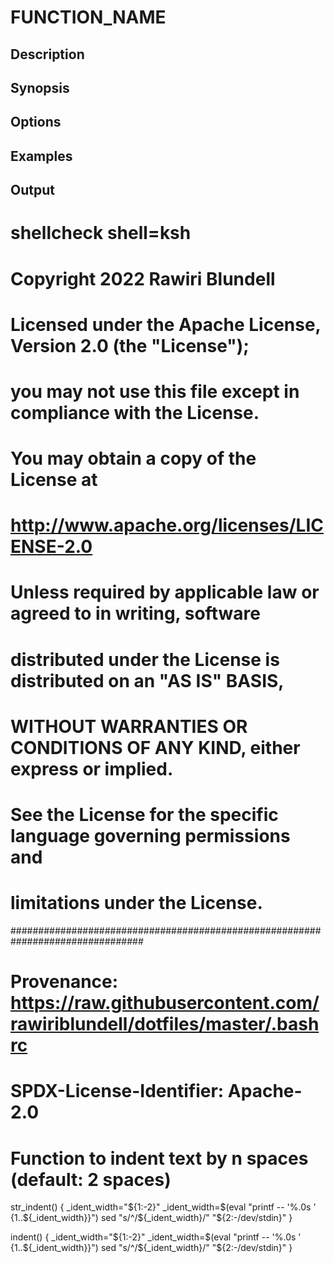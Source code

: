 # FUNCTION_NAME

## Description

## Synopsis

## Options

## Examples

## Output
# shellcheck shell=ksh

# Copyright 2022 Rawiri Blundell
#
# Licensed under the Apache License, Version 2.0 (the "License");
# you may not use this file except in compliance with the License.
# You may obtain a copy of the License at
#
#     http://www.apache.org/licenses/LICENSE-2.0
#
# Unless required by applicable law or agreed to in writing, software
# distributed under the License is distributed on an "AS IS" BASIS,
# WITHOUT WARRANTIES OR CONDITIONS OF ANY KIND, either express or implied.
# See the License for the specific language governing permissions and
# limitations under the License.
################################################################################
# Provenance: https://raw.githubusercontent.com/rawiriblundell/dotfiles/master/.bashrc
# SPDX-License-Identifier: Apache-2.0

# Function to indent text by n spaces (default: 2 spaces)
str_indent() {
  _ident_width="${1:-2}"
  _ident_width=$(eval "printf -- '%.0s ' {1..${_ident_width}}")
  sed "s/^/${_ident_width}/" "${2:-/dev/stdin}"
}

indent() {
  _ident_width="${1:-2}"
  _ident_width=$(eval "printf -- '%.0s ' {1..${_ident_width}}")
  sed "s/^/${_ident_width}/" "${2:-/dev/stdin}"
}
